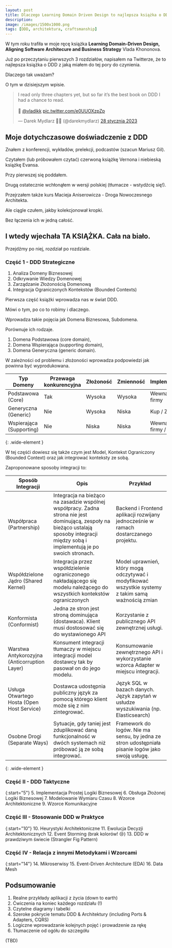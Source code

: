 ```yaml
---
layout:	post
title: Dlaczego Learning Domain Driven Design to najlepsza książka o DDD jaką czytałem?
description: 
image: /images/1500x1000.png
tags: [DDD, architektura, craftsmanship]
---
```


W tym roku trafiła w moje ręcę książka **Learning Domain-Driven Design, Aligning Software Architecure and Business Strategy** Vlada Khononova.

Już po przeczytaniu pierwszych 3 rozdziałów, napisałem na Twitterze, że to najlepsza książka o DDD z jaką miałem do tej pory do czynienia.

Dlaczego tak uważam?

O tym w dzisiejszym wpisie.

<blockquote class="twitter-tweet" data-lang="pl" data-theme="light"><p lang="en" dir="ltr">I read only three chapters yet, but so far it’s the best book on DDD I had a chance to read. <br><br>👏 <a href="https://twitter.com/vladikk?ref_src=twsrc%5Etfw">@vladikk</a> <a href="https://t.co/e0UUOXzpZp">pic.twitter.com/e0UUOXzpZp</a></p>&mdash; Darek Mydlarz 🧑‍💻 (@darekmydlarz) <a href="https://twitter.com/darekmydlarz/status/1619333611471392769?ref_src=twsrc%5Etfw">28 stycznia 2023</a></blockquote> <script async src="https://platform.twitter.com/widgets.js" charset="utf-8"></script>

## Moje dotychczasowe doświadczenie z DDD

Znałem z konferencji, wykładów, prelekcji, podcastów (szacun Mariusz Gil).

Czytałem (lub próbowałem czytać) czerwoną książkę Vernona i niebieską książkę Evansa.

Przy pierwszej się poddałem.

Drugą ostatecznie wchłonąłem w wersji polskiej (tłumacze - wstydźcię się!).

Przejrzałem także kurs Macieja Aniserowicza - Droga Nowoczesnego Architekta.

Ale ciągle czułem, jakby kolekcjonował kropki.

Bez łączenia ich w jedną całość.

## I wtedy wjechała TA KSIĄŻKA. Cała na biało.

Przejdźmy po niej, rozdział po rozdziale.

### Część 1 - DDD Strategiczne

1. Analiza Domeny Biznesowej
2. Odkrywanie Wiedzy Domenowej
3. Zarządzanie Złożonością Domenową
4. Integracja Ograniczonych Kontekstów (Bounded Contexts)

Pierwsza część książki wprowadza nas w świat DDD.

Mówi o tym, po co to robimy i dlaczego.

Wprowadza takie pojęcia jak Domena Biznesowa, Subdomena.

Porównuje ich rodzaje.

1. Domena Podstawowa (core domain),
2. Domena Wspierająca (supporting domain),
3. Domena Generyczna (generic domain).

W zależności od problemu i złożoności wprowadza podpowiedzi jak powinna być wyprodukowana.


| Typ Domeny               	| Przewaga konkurencyjna 	| Złożoność 	| Zmienność 	| Implementacja            	| Problem    	|
|--------------------------	|-----------------------	|-----------	|-----------	|--------------------------	|------------	|
| Podstawowa (Core)        	| Tak                    	| Wysoka    	| Wysoka    	| Wewnątrz firmy           	| Ciekawy    	|
| Generyczna (Generic)     	| Nie                    	| Wysoka    	| Niska     	| Kup / Zintegruj          	| Rozwiązany 	|
| Wspierająca (Supporting) 	| Nie                    	| Niska     	| Niska     	| Wewnątrz firmy / deleguj 	| Oczywisty  	|
{: .wide-element }

W tej częśći dowiesz się także czym jest Model, Kontekst Ograniczony (Bounded Context) oraz jak integrować konteksty ze sobą.

Zaproponowane sposoby integracji to:

| Sposób Integracji | Opis | Przykład |
|------------------ |----- | -------- |
| Współpraca (Partnership) | Integracja na bieżąco na zasadzie wspólnej współpracy. Żadna strona nie jest dominującą, zespoły na bieżąco ustalają sposoby integracji między sobą i implementują je po swoich stronach. | Backend i Frontend aplikacji rozwijany jednocześnie w ramach dostarczanego projektu. |
| Współdzielone Jądro (Shared Kernel) | Integracja przez współdzielenie ograniczonego nakładającego się modelu należącego do wszystkich kontekstów ograniczonych | Model uprawnień, który mogą odczytywać i modyfikować wszystkie systemy z takim samą ważnością zmian |
| Konformista (Conformist) | Jedna ze stron jest stroną dominująca (dostawaca). Klient musi dostosować się do wystawionego API | Korzystanie z publicznego API zewnętrznej usługi. |
| Warstwa Antykorozyjna (Anticorruption Layer) | Konsument integracji tłumaczy w miejscu integracji model dostawcy tak by pasował on do jego modelu. | Konsumowanie zewnętrznego API i wykorzystanie wzorca Adapter w miejscu integracji. |
| Usługa Otwartego Hosta (Open Host Service) | Dostawca udostępnia publiczny język za pomocą którego klient może się z nim zintegrować. | Język SQL w bazach danych. Język zapytań w usłudze wyszukiwania (np. Elasticsearch) |
| Osobne Drogi (Separate Ways) | Sytuacje, gdy taniej jest zduplikować daną funkcjonalność w dwóch systemach niż próbować ją ze sobą integrować. | Framework do logów. Nie ma sensu, by jedna ze stron udostępniała pisanie logów jako swoją usługę. |
{: .wide-element }

### Część II - DDD Taktyczne

{:start="5"}
5. Implementacja Prostej Logiki Biznesowej
6. Obsługa Złożonej Logiki Biznesowej
7. Modelowanie Wymiaru Czasu
8. Wzorce Architektoniczne
9. Wzorce Komunikacyjne

### Część III - Stosowanie DDD w Praktyce

{:start="10"}
10. Heurystyki Architektoniczne
11. Ewolucja Decyzji Architektonicznych
12. Event Storming (brak kolorów! 😢)
13. DDD w prawdziwym świecie (Strangler Fig Pattern)

### Część IV - Relacja z innymi Metodykami i Wzorcami

{:start="14"}
14. Mikroserwisy
15. Event-Driven Architecture (EDA)
16. Data Mesh

## Podsumowanie
1. Realne przykłady aplikacji z życia (down to earth)
2. Ćwiczenia na koniec każdego rozdziału (!)
3. Czytelne diagramy i tabelki
4. Szeroke pokrycie tematu DDD & Architektury (including Ports & Adapters, CQRS)
5. Logiczne wprowadzanie kolejnych pojęć i prowadzenie za rękę
6. Tłumaczenie od ogółu do szczegółu

(TBD)